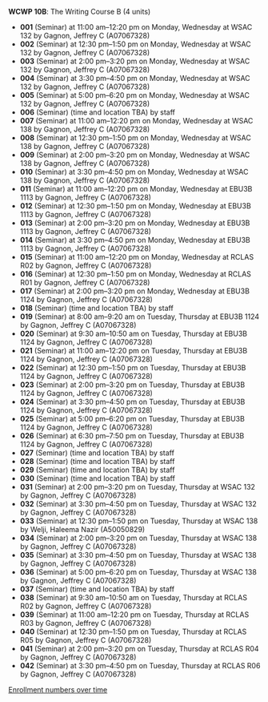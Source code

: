 **WCWP 10B**: The Writing Course B (4 units)

- **001** (Seminar) at 11:00 am–12:20 pm on Monday, Wednesday at WSAC 132 by Gagnon, Jeffrey C (A07067328)
- **002** (Seminar) at 12:30 pm–1:50 pm on Monday, Wednesday at WSAC 132 by Gagnon, Jeffrey C (A07067328)
- **003** (Seminar) at 2:00 pm–3:20 pm on Monday, Wednesday at WSAC 132 by Gagnon, Jeffrey C (A07067328)
- **004** (Seminar) at 3:30 pm–4:50 pm on Monday, Wednesday at WSAC 132 by Gagnon, Jeffrey C (A07067328)
- **005** (Seminar) at 5:00 pm–6:20 pm on Monday, Wednesday at WSAC 132 by Gagnon, Jeffrey C (A07067328)
- **006** (Seminar) (time and location TBA) by staff
- **007** (Seminar) at 11:00 am–12:20 pm on Monday, Wednesday at WSAC 138 by Gagnon, Jeffrey C (A07067328)
- **008** (Seminar) at 12:30 pm–1:50 pm on Monday, Wednesday at WSAC 138 by Gagnon, Jeffrey C (A07067328)
- **009** (Seminar) at 2:00 pm–3:20 pm on Monday, Wednesday at WSAC 138 by Gagnon, Jeffrey C (A07067328)
- **010** (Seminar) at 3:30 pm–4:50 pm on Monday, Wednesday at WSAC 138 by Gagnon, Jeffrey C (A07067328)
- **011** (Seminar) at 11:00 am–12:20 pm on Monday, Wednesday at EBU3B 1113 by Gagnon, Jeffrey C (A07067328)
- **012** (Seminar) at 12:30 pm–1:50 pm on Monday, Wednesday at EBU3B 1113 by Gagnon, Jeffrey C (A07067328)
- **013** (Seminar) at 2:00 pm–3:20 pm on Monday, Wednesday at EBU3B 1113 by Gagnon, Jeffrey C (A07067328)
- **014** (Seminar) at 3:30 pm–4:50 pm on Monday, Wednesday at EBU3B 1113 by Gagnon, Jeffrey C (A07067328)
- **015** (Seminar) at 11:00 am–12:20 pm on Monday, Wednesday at RCLAS R02 by Gagnon, Jeffrey C (A07067328)
- **016** (Seminar) at 12:30 pm–1:50 pm on Monday, Wednesday at RCLAS R01 by Gagnon, Jeffrey C (A07067328)
- **017** (Seminar) at 2:00 pm–3:20 pm on Monday, Wednesday at EBU3B 1124 by Gagnon, Jeffrey C (A07067328)
- **018** (Seminar) (time and location TBA) by staff
- **019** (Seminar) at 8:00 am–9:20 am on Tuesday, Thursday at EBU3B 1124 by Gagnon, Jeffrey C (A07067328)
- **020** (Seminar) at 9:30 am–10:50 am on Tuesday, Thursday at EBU3B 1124 by Gagnon, Jeffrey C (A07067328)
- **021** (Seminar) at 11:00 am–12:20 pm on Tuesday, Thursday at EBU3B 1124 by Gagnon, Jeffrey C (A07067328)
- **022** (Seminar) at 12:30 pm–1:50 pm on Tuesday, Thursday at EBU3B 1124 by Gagnon, Jeffrey C (A07067328)
- **023** (Seminar) at 2:00 pm–3:20 pm on Tuesday, Thursday at EBU3B 1124 by Gagnon, Jeffrey C (A07067328)
- **024** (Seminar) at 3:30 pm–4:50 pm on Tuesday, Thursday at EBU3B 1124 by Gagnon, Jeffrey C (A07067328)
- **025** (Seminar) at 5:00 pm–6:20 pm on Tuesday, Thursday at EBU3B 1124 by Gagnon, Jeffrey C (A07067328)
- **026** (Seminar) at 6:30 pm–7:50 pm on Tuesday, Thursday at EBU3B 1124 by Gagnon, Jeffrey C (A07067328)
- **027** (Seminar) (time and location TBA) by staff
- **028** (Seminar) (time and location TBA) by staff
- **029** (Seminar) (time and location TBA) by staff
- **030** (Seminar) (time and location TBA) by staff
- **031** (Seminar) at 2:00 pm–3:20 pm on Tuesday, Thursday at WSAC 132 by Gagnon, Jeffrey C (A07067328)
- **032** (Seminar) at 3:30 pm–4:50 pm on Tuesday, Thursday at WSAC 132 by Gagnon, Jeffrey C (A07067328)
- **033** (Seminar) at 12:30 pm–1:50 pm on Tuesday, Thursday at WSAC 138 by Welji, Haleema Nazir (A50050829)
- **034** (Seminar) at 2:00 pm–3:20 pm on Tuesday, Thursday at WSAC 138 by Gagnon, Jeffrey C (A07067328)
- **035** (Seminar) at 3:30 pm–4:50 pm on Tuesday, Thursday at WSAC 138 by Gagnon, Jeffrey C (A07067328)
- **036** (Seminar) at 5:00 pm–6:20 pm on Tuesday, Thursday at WSAC 138 by Gagnon, Jeffrey C (A07067328)
- **037** (Seminar) (time and location TBA) by staff
- **038** (Seminar) at 9:30 am–10:50 am on Tuesday, Thursday at RCLAS R02 by Gagnon, Jeffrey C (A07067328)
- **039** (Seminar) at 11:00 am–12:20 pm on Tuesday, Thursday at RCLAS R03 by Gagnon, Jeffrey C (A07067328)
- **040** (Seminar) at 12:30 pm–1:50 pm on Tuesday, Thursday at RCLAS R05 by Gagnon, Jeffrey C (A07067328)
- **041** (Seminar) at 2:00 pm–3:20 pm on Tuesday, Thursday at RCLAS R04 by Gagnon, Jeffrey C (A07067328)
- **042** (Seminar) at 3:30 pm–4:50 pm on Tuesday, Thursday at RCLAS R06 by Gagnon, Jeffrey C (A07067328)

[Enrollment numbers over time](./WCWP10B.tsv)
